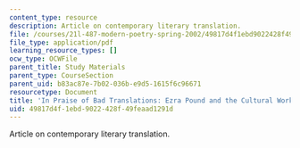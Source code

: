 ```yaml
---
content_type: resource
description: Article on contemporary literary translation.
file: /courses/21l-487-modern-poetry-spring-2002/49817d4f1ebd9022428f49feaad1291d_bad_trans1.pdf
file_type: application/pdf
learning_resource_types: []
ocw_type: OCWFile
parent_title: Study Materials
parent_type: CourseSection
parent_uid: b83ac87e-7b02-036b-e9d5-1615f6c96671
resourcetype: Document
title: 'In Praise of Bad Translations: Ezra Pound and the Cultural Work of Translation'
uid: 49817d4f-1ebd-9022-428f-49feaad1291d
---
```

Article on contemporary literary translation.

